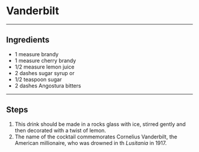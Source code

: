 # Vanderbilt

---

## Ingredients

* 1 measure brandy
* 1 measure cherry brandy
* 1/2 measure lemon juice
* 2 dashes sugar syrup or
* 1/2 teaspoon sugar
* 2 dashes Angostura bitters

---

## Steps

1.  This drink should be made in a rocks glass with ice, stirred gently and then decorated with a twist of lemon.
2.  The name of the cocktail commemorates Cornelius Vanderbilt, the American millionaire, who was drowned in th *Lusitania* in 1917. 
